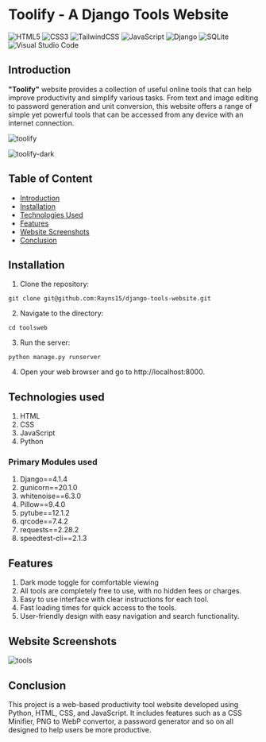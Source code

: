 # Toolify - A Django Tools Website

![HTML5](https://img.shields.io/badge/html5-%23E34F26.svg?style=for-the-badge&logo=html5&logoColor=white)
![CSS3](https://img.shields.io/badge/css3-%231572B6.svg?style=for-the-badge&logo=css3&logoColor=white)
![TailwindCSS](https://img.shields.io/badge/tailwindcss-%2338B2AC.svg?style=for-the-badge&logo=tailwind-css&logoColor=white)
![JavaScript](https://img.shields.io/badge/javascript-%23323330.svg?style=for-the-badge&logo=javascript&logoColor=%23F7DF1E)
![Django](https://img.shields.io/badge/django-%23092E20.svg?style=for-the-badge&logo=django&logoColor=white)
![SQLite](https://img.shields.io/badge/sqlite-%2307405e.svg?style=for-the-badge&logo=sqlite&logoColor=white)
![Visual Studio Code](https://img.shields.io/badge/Visual%20Studio%20Code-0078d7.svg?style=for-the-badge&logo=visual-studio-code&logoColor=white)

## Introduction
**"Toolify"** website provides a collection of useful online tools that can help improve productivity and simplify various tasks. From text and image editing to password generation and unit conversion, this website offers a range of simple yet powerful tools that can be accessed from any device with an internet connection.

![toolify](https://user-images.githubusercontent.com/106135144/227856775-fe65f579-ac18-4923-9f1b-c1848d03b508.png)

![toolify-dark](https://user-images.githubusercontent.com/106135144/227857132-44b8a1f5-dc3c-458d-918a-2a4cb6adc75d.png)

## Table of Content
  * [Introduction](#introduction)
  * [Installation](#installation)
  * [Technologies Used](#technologies-used)
  * [Features](#features)
  * [Website Screenshots](#website-screenshots)
  * [Conclusion](#conclusion)

## Installation
1. Clone the repository:
```
git clone git@github.com:Rayns15/django-tools-website.git
```
2. Navigate to the directory:
```
cd toolsweb
```
3. Run the server:
```
python manage.py runserver
```
4. Open your web browser and go to http://localhost:8000.
  
  
## Technologies used
1. HTML
2. CSS
3. JavaScript
4. Python

### Primary Modules used
1. Django==4.1.4
2. gunicorn==20.1.0
3. whitenoise==6.3.0
4. Pillow==9.4.0
5. pytube==12.1.2
6. qrcode==7.4.2
7. requests==2.28.2
8. speedtest-cli==2.1.3

## Features
1. Dark mode toggle for comfortable viewing
2. All tools are completely free to use, with no hidden fees or charges.
3. Easy to use interface with clear instructions for each tool.
4. Fast loading times for quick access to the tools.
5. User-friendly design with easy navigation and search functionality.

## Website Screenshots

![tools](https://user-images.githubusercontent.com/106135144/227857694-5f364a3d-9219-499d-ac5a-6fc23e756b8e.png)

## Conclusion
This project is a web-based productivity tool website developed using Python, HTML, CSS, and JavaScript. It includes features such as a CSS Minifier, PNG to WebP convertor, a password generator and so on all designed to help users be more productive.
